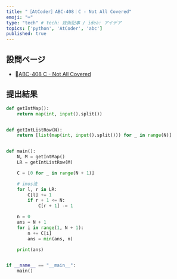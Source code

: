```yaml
---
title: "［AtCoder］ABC-408｜C - Not All Covered"
emoji: "⌨️"
type: "tech" # tech: 技術記事 / idea: アイデア
topics: ['python', 'AtCoder', 'abc']
published: true
---
```


## 設問ページ

- 🔗[ABC-408 C - Not All Covered](https://atcoder.jp/contests/abc408/tasks/abc408_c)

## 提出結果

```python
def getIntMap():
    return map(int, input().split())


def getIntListRow(N):
    return [list(map(int, input().split())) for _ in range(N)]


def main():
    N, M = getIntMap()
    LR = getIntListRow(M)

    C = [0 for _ in range(N + 1)]

    # imos法
    for l, r in LR:
        C[l] += 1
        if r + 1 <= N:
            C[r + 1] -= 1

    n = 0
    ans = N + 1
    for i in range(1, N + 1):
        n += C[i]
        ans = min(ans, n)

    print(ans)


if __name__ == "__main__":
    main()
```

